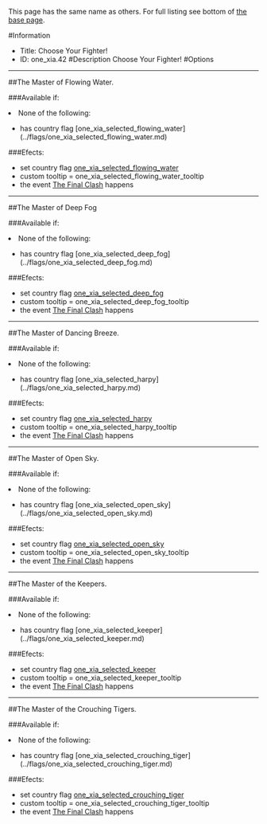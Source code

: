 This page has the same name as others. For full listing see bottom of [the base page](choose_your_fighter.md).

#Information
 - Title: Choose Your Fighter!
 - ID: one_xia.42
#Description
Choose Your Fighter!
#Options

___
##The Master of Flowing Water.

###Available if:
<li>None of the following:</li><ul><li>has country flag [one_xia_selected_flowing_water](../flags/one_xia_selected_flowing_water.md)</li></ul>

###Efects:<ul><li>set country flag [one_xia_selected_flowing_water](../flags/one_xia_selected_flowing_water.md)</li><li>custom tooltip = one_xia_selected_flowing_water_tooltip</li><li>the event [The Final Clash](../events/the_final_clash.md) happens</li></ul>

___
##The Master of Deep Fog

###Available if:
<li>None of the following:</li><ul><li>has country flag [one_xia_selected_deep_fog](../flags/one_xia_selected_deep_fog.md)</li></ul>

###Efects:<ul><li>set country flag [one_xia_selected_deep_fog](../flags/one_xia_selected_deep_fog.md)</li><li>custom tooltip = one_xia_selected_deep_fog_tooltip</li><li>the event [The Final Clash](../events/the_final_clash.md) happens</li></ul>

___
##The Master of Dancing Breeze.

###Available if:
<li>None of the following:</li><ul><li>has country flag [one_xia_selected_harpy](../flags/one_xia_selected_harpy.md)</li></ul>

###Efects:<ul><li>set country flag [one_xia_selected_harpy](../flags/one_xia_selected_harpy.md)</li><li>custom tooltip = one_xia_selected_harpy_tooltip</li><li>the event [The Final Clash](../events/the_final_clash.md) happens</li></ul>

___
##The Master of Open Sky.

###Available if:
<li>None of the following:</li><ul><li>has country flag [one_xia_selected_open_sky](../flags/one_xia_selected_open_sky.md)</li></ul>

###Efects:<ul><li>set country flag [one_xia_selected_open_sky](../flags/one_xia_selected_open_sky.md)</li><li>custom tooltip = one_xia_selected_open_sky_tooltip</li><li>the event [The Final Clash](../events/the_final_clash.md) happens</li></ul>

___
##The Master of the Keepers.

###Available if:
<li>None of the following:</li><ul><li>has country flag [one_xia_selected_keeper](../flags/one_xia_selected_keeper.md)</li></ul>

###Efects:<ul><li>set country flag [one_xia_selected_keeper](../flags/one_xia_selected_keeper.md)</li><li>custom tooltip = one_xia_selected_keeper_tooltip</li><li>the event [The Final Clash](../events/the_final_clash.md) happens</li></ul>

___
##The Master of the Crouching Tigers.

###Available if:
<li>None of the following:</li><ul><li>has country flag [one_xia_selected_crouching_tiger](../flags/one_xia_selected_crouching_tiger.md)</li></ul>

###Efects:<ul><li>set country flag [one_xia_selected_crouching_tiger](../flags/one_xia_selected_crouching_tiger.md)</li><li>custom tooltip = one_xia_selected_crouching_tiger_tooltip</li><li>the event [The Final Clash](../events/the_final_clash.md) happens</li></ul>
